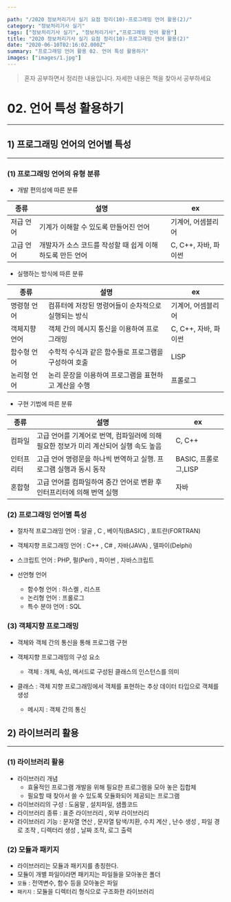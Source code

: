 ```yaml
---

path: "/2020 정보처리기사 실기 요점 정리(10)-프로그래밍 언어 활용(2)/"
category: "정보처리기사 실기"
tags: ["정보처리기사 실기", "정보처리기사","프로그래밍 언어 활용"]
title: "2020 정보처리기사 실기 요점 정리(10)-프로그래밍 언어 활용(2)"
date: "2020-06-10T02:16:02.000Z"
summary: "프로그래밍 언어 활용 02. 언어 특성 활용하기"
images: ["images/1.jpg"]
---
```


> 혼자 공부하면서 정리한 내용입니다. 자세한 내용은 책을 찾아서 공부하세요






# 02. 언어 특성 활용하기

---



## 1) 프로그래밍 언어의 언어별 특성

---



### (1) 프로그래밍 언어의 유형 분류



* 개발 편의성에 따른 분류

| 종류      | 설명                                                     | ex                   |
| --------- | -------------------------------------------------------- | -------------------- |
| 저급 언어 | 기계가 이해할 수 있도록 만들어진 언어                    | 기계어, 어셈블리어   |
| 고급 언어 | 개발자가 소스 코드를 작성할 때 쉽게 이해하도록 만든 언어 | C, C++, 자바, 파이썬 |



* 실행하는 방식에 따른 분류

| 종류          | 설명                                                 | ex                   |
| ------------- | ---------------------------------------------------- | -------------------- |
| 명령형 언어   | 컴퓨터에 저장된 명령어들이 순차적으로 실행되는 방식  | 기계어, 어셈블리어   |
| 객체지향 언어 | 객체 간의 메시지 통신을 이용하여 프로그래밍          | C, C++, 자바, 파이썬 |
| 함수형 언어   | 수학적 수식과 같은 함수들로 프로그램을 구성하여 호출 | LISP                 |
| 논리형 언어   | 논리 문장을 이용하여 프로그램을 표현하고 계산을 수행 | 프롤로그             |



* 구현 기법에 따른 분류

| 종류       | 설명                                                                                  | ex                   |
| ---------- | ------------------------------------------------------------------------------------- | -------------------- |
| 컴파일     | 고급 언어를 기계어로 번역, 컴파일러에 의해 필요한 정보가 미리 계산되어 실행 속도 높음 | C, C++               |
| 인터프리터 | 고급 언어 명령문을 하나씩 번역하고 실행. 프로그램 실행과 동시 동작                    | BASIC, 프롤로그,LISP |
| 혼합형     | 고급 언어를 컴파일하여 중간 언어로 변환 후 인터프리터에 의해 번역 실행                | 자바                 |



### (2) 프로그래밍 언어별 특성

*  절차적 프로그래밍 언어 : 알골 , C ,  베이직(BASIC) , 포트란(FORTRAN)

* 객체지향 프로그래밍 언어 : C++ ,  C# , 자바(JAVA) , 델파이(Delphi)

*  스크립트 언어 : PHP, 펄(Perl) , 파이썬 , 자바스크립트

* 선언형 언어
  * 함수형 언어 : 하스켈 , 리스프
  * 논리형 언어 : 프롤로그
  * 특수 분야 언어 : SQL



### (3) 객체지향 프로그래밍

* 객체와 객체 간의 통신을 통해 프로그램 구현


* 객체지향 프로그래밍의 구성 요소
   * 객체 : 개체, 속성, 메서드로 구성된 클래스의 인스턴스를 의미
* 클래스 : 객체 지향 프로그래밍에서 객체를 표현하는 추상 데이터 타입으로 객체를 생성
   * 메시지 : 객체 간의 통신






## 2) 라이브러리 활용

---

### (1) 라이브러리 활용

* 라이브러리 개념 
  * 효율적인 프로그램 개발을 위해 필요한 프로그램을 모아 놓은 집합체 
  * 필요할 때 찾아서 쓸 수 있도록 모듈화되어 제공되는 프로그램
* 라이브러리의 구성 : 도움말 , 설치파일, 샘플코드
* 라이브러리 종류 : 표준 라이브러리 , 외부 라이브러리
* 라이브러리 기능 : 문자열 연산 , 문자열 탐색/치환, 수치 계산 , 난수 생성 , 파일 경로 조작 , 디렉터리 생성 , 날짜 조작,  로그 출력 





### (2) 모듈과 패키지

* 라이브러리는 모듈과 패키지를 총칭한다.
* 모듈이 개별 파일이라면 패키지는 파일들을 모아놓은 폴더
* `모듈` : 전역변수, 함수 등을 모아놓은 파일
* `패키지` : 모듈을 디렉터리 형식으로 구조화한 라이브러리





